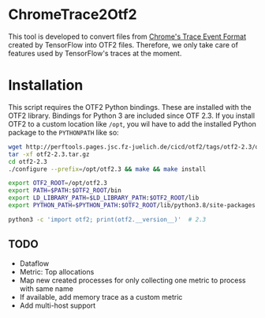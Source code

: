 # ChromeTrace2Otf2

This tool is developed to convert files from [Chrome's Trace Event Format](https://docs.google.com/document/d/1CvAClvFfyA5R-PhYUmn5OOQtYMH4h6I0nSsKchNAySU) created by TensorFlow into OTF2 files.
Therefore, we only take care of features used by TensorFlow's traces at the moment.    


# Installation

This script requires the OTF2 Python bindings. These are installed with the OTF2 library. Bindings for Python 3 are included since OTF 2.3. If you install OTF2 to a custom location like `/opt`, you wil have to add the installed Python package to the `PYTHONPATH` like so:

```bash
wget http://perftools.pages.jsc.fz-juelich.de/cicd/otf2/tags/otf2-2.3/otf2-2.3.tar.gz
tar -xf otf2-2.3.tar.gz
cd otf2-2.3
./configure --prefix=/opt/otf2.3 && make && make install

export OTF2_ROOT=/opt/otf2.3
export PATH=$PATH:$OTF2_ROOT/bin
export LD_LIBRARY_PATH=$LD_LIBRARY_PATH:$OTF2_ROOT/lib
export PYTHON_PATH=$PYTHON_PATH:$OTF2_ROOT/lib/python3.8/site-packages

python3 -c 'import otf2; print(otf2.__version__)'  # 2.3
```


## TODO

 * Dataflow
 * Metric: Top allocations
 * Map new created processes for only collecting one metric to process with same name
 * If available, add memory trace as a custom metric
 * Add multi-host support
